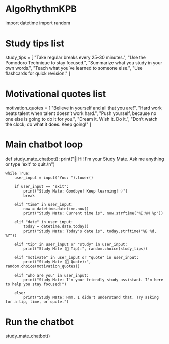 # AlgoRhythmKPB
import datetime
import random

# Study tips list
study_tips = [
    "Take regular breaks every 25–30 minutes.",
    "Use the Pomodoro Technique to stay focused.",
    "Summarize what you study in your own words.",
    "Teach what you’ve learned to someone else.",
    "Use flashcards for quick revision."
]

# Motivational quotes list
motivation_quotes = [
    "Believe in yourself and all that you are!",
    "Hard work beats talent when talent doesn’t work hard.",
    "Push yourself, because no one else is going to do it for you.",
    "Dream it. Wish it. Do it.",
    "Don’t watch the clock; do what it does. Keep going!"
]

# Main chatbot loop
def study_mate_chatbot():
    print("👋 Hi! I'm your Study Mate. Ask me anything or type 'exit' to quit.\n")

    while True:
        user_input = input("You: ").lower()

        if user_input == "exit":
            print("Study Mate: Goodbye! Keep learning! 💡")
            break

        elif "time" in user_input:
            now = datetime.datetime.now()
            print("Study Mate: Current time is", now.strftime("%I:%M %p"))

        elif "date" in user_input:
            today = datetime.date.today()
            print("Study Mate: Today's date is", today.strftime("%B %d, %Y"))

        elif "tip" in user_input or "study" in user_input:
            print("Study Mate (📘 Tip):", random.choice(study_tips))

        elif "motivate" in user_input or "quote" in user_input:
            print("Study Mate (💬 Quote):", random.choice(motivation_quotes))

        elif "who are you" in user_input:
            print("Study Mate: I'm your friendly study assistant. I'm here to help you stay focused!")

        else:
            print("Study Mate: Hmm, I didn't understand that. Try asking for a tip, time, or quote.")

# Run the chatbot
study_mate_chatbot()
